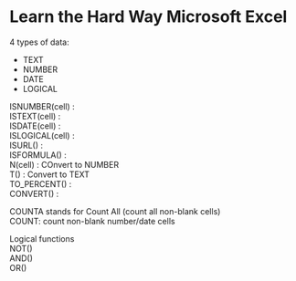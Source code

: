 # Learn the Hard Way Microsoft Excel

4 types of data:
- TEXT
- NUMBER
- DATE
- LOGICAL 

ISNUMBER(cell) :   
ISTEXT(cell) :  
ISDATE(cell) :  
ISLOGICAL(cell) :  
ISURL() :  
ISFORMULA() :  
N(cell) : COnvert to NUMBER  
T() : Convert to TEXT  
TO_PERCENT() :  
CONVERT() :  

COUNTA stands for Count All (count all non-blank cells)  
COUNT: count non-blank number/date cells  

Logical functions  
NOT()  
AND()  
OR()  

